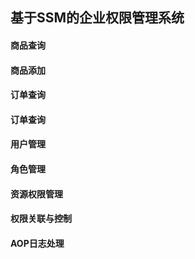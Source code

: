 ## 基于SSM的企业权限管理系统

#### 商品查询

#### 商品添加

#### 订单查询

#### 订单查询

#### 用户管理

#### 角色管理

#### 资源权限管理

#### 权限关联与控制

#### AOP日志处理